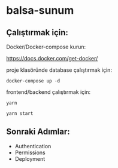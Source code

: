 # balsa-sunum
## Çalıştırmak için:

Docker/Docker-compose kurun:

https://docs.docker.com/get-docker/

proje klasöründe database çalıştırmak için:

```docker-compose up -d```

frontend/backend çalıştırmak için:

```yarn```

```yarn start```

## Sonraki Adımlar:
 - Authentication
 - Permissions
 - Deployment
 
